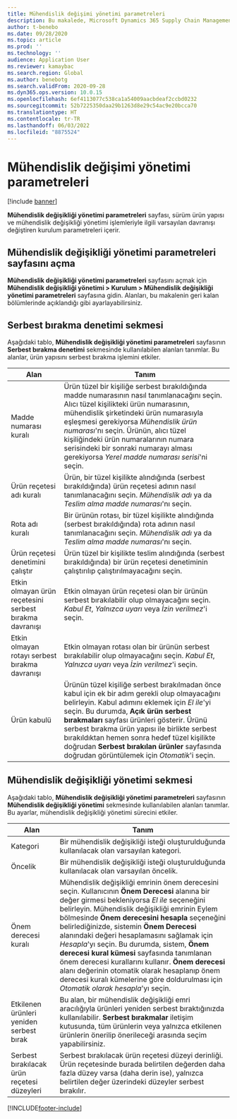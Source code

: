 ```yaml
---
title: Mühendislik değişimi yönetimi parametreleri
description: Bu makalede, Microsoft Dynamics 365 Supply Chain Management için mühendislik değişikliği yönetimi özelliklerinin nasıl yapılandırılacağı açıklanmaktadır.
author: t-benebo
ms.date: 09/28/2020
ms.topic: article
ms.prod: ''
ms.technology: ''
audience: Application User
ms.reviewer: kamaybac
ms.search.region: Global
ms.author: benebotg
ms.search.validFrom: 2020-09-28
ms.dyn365.ops.version: 10.0.15
ms.openlocfilehash: 6ef4113077c538ca1a54009aacbdeaf2ccbd0232
ms.sourcegitcommit: 52b7225350daa29b1263d8e29c54ac9e20bcca70
ms.translationtype: HT
ms.contentlocale: tr-TR
ms.lasthandoff: 06/03/2022
ms.locfileid: "8875524"
---
```

# <a name="engineering-change-management-parameters"></a>Mühendislik değişimi yönetimi parametreleri

[!include [banner](../includes/banner.md)]

**Mühendislik değişikliği yönetimi parametreleri** sayfası, sürüm ürün yapısı ve mühendislik değişikliği yönetimi işlemleriyle ilgili varsayılan davranışı değiştiren kurulum parametreleri içerir.

## <a name="open-the-engineering-change-management-parameters-page"></a>Mühendislik değişikliği yönetimi parametreleri sayfasını açma

**Mühendislik değişikliği yönetimi parametreleri** sayfasını açmak için **Mühendislik değişikliği yönetimi \> Kurulum \> Mühendislik değişikliği yönetimi parametreleri** sayfasına gidin. Alanları, bu makalenin geri kalan bölümlerinde açıklandığı gibi ayarlayabilirsiniz.

## <a name="release-control-tab"></a>Serbest bırakma denetimi sekmesi

Aşağıdaki tablo, **Mühendislik değişikliği yönetimi parametreleri** sayfasının **Serbest bırakma denetimi** sekmesinde kullanılabilen alanları tanımlar. Bu alanlar, ürün yapısını serbest bırakma işlemini etkiler.

| Alan | Tanım |
|---|---|
| Madde numarası kuralı | Ürün tüzel bir kişiliğe serbest bırakıldığında madde numarasının nasıl tanımlanacağını seçin. Alıcı tüzel kişilikteki ürün numarasının, mühendislik şirketindeki ürün numarasıyla eşleşmesi gerekiyorsa *Mühendislik ürün numarası*'nı seçin. Ürünün, alıcı tüzel kişiliğindeki ürün numaralarının numara serisindeki bir sonraki numarayı alması gerekiyorsa *Yerel madde numarası serisi*'ni seçin. |
| Ürün reçetesi adı kuralı | Ürün, bir tüzel kişilikte alındığında (serbest bırakıldığında) ürün reçetesi adının nasıl tanımlanacağını seçin. *Mühendislik adı* ya da *Teslim alma madde numarası*'nı seçin. |
| Rota adı kuralı | Bir ürünün rotası, bir tüzel kişilikte alındığında (serbest bırakıldığında) rota adının nasıl tanımlanacağını seçin. *Mühendislik adı* ya da *Teslim alma madde numarası*'nı seçin. |
| Ürün reçetesi denetimini çalıştır | Ürün tüzel bir kişilikte teslim alındığında (serbest bırakıldığında) bir ürün reçetesi denetiminin çalıştırılıp çalıştırılmayacağını seçin. |
| Etkin olmayan ürün reçetesini serbest bırakma davranışı | Etkin olmayan ürün reçetesi olan bir ürünün serbest bırakılabilir olup olmayacağını seçin. *Kabul Et*, *Yalnızca uyarı* veya *İzin verilmez*'i seçin. |
| Etkin olmayan rotayı serbest bırakma davranışı | Etkin olmayan rotası olan bir ürünün serbest bırakılabilir olup olmayacağını seçin. *Kabul Et*, *Yalnızca uyarı* veya *İzin verilmez*'i seçin.|
| Ürün kabulü | Ürünün tüzel kişiliğe serbest bırakılmadan önce kabul için ek bir adım gerekli olup olmayacağını belirleyin. Kabul adımını eklemek için *El ile*'yi seçin. Bu durumda, **Açık ürün serbest bırakmaları** sayfası ürünleri gösterir. Ürünü serbest bırakma ürün yapısı ile birlikte serbest bırakıldıktan hemen sonra hedef tüzel kişilikte doğrudan **Serbest bırakılan ürünler** sayfasında doğrudan görüntülemek için *Otomatik*'i seçin. |

## <a name="engineering-change-management-tab"></a>Mühendislik değişikliği yönetimi sekmesi

Aşağıdaki tablo, **Mühendislik değişikliği yönetimi parametreleri** sayfasının **Mühendislik değişikliği yönetimi** sekmesinde kullanılabilen alanları tanımlar. Bu ayarlar, mühendislik değişikliği yönetimi sürecini etkiler.

| Alan | Tanım |
|---|---|
| Kategori | Bir mühendislik değişikliği isteği oluşturulduğunda kullanılacak olan varsayılan kategori. |
| Öncelik | Bir mühendislik değişikliği isteği oluşturulduğunda kullanılacak olan varsayılan öncelik. |
| Önem derecesi kuralı | Mühendislik değişikliği emrinin önem derecesini seçin. Kullanıcının **Önem Derecesi** alanına bir değer girmesi bekleniyorsa *El ile* seçeneğini belirleyin. Mühendislik değişikliği emrinin Eylem bölmesinde **Önem derecesini hesapla** seçeneğini belirlediğinizde, sistemin **Önem Derecesi** alanındaki değeri hesaplamasını sağlamak için *Hesapla*'yı seçin. Bu durumda, sistem, **Önem derecesi kural kümesi** sayfasında tanımlanan önem derecesi kurallarını kullanır. **Önem derecesi** alanı değerinin otomatik olarak hesaplanıp önem derecesi kuralı kümelerine göre doldurulması için *Otomatik olarak hesapla*'yı seçin. |
| Etkilenen ürünleri yeniden serbest bırak | Bu alan, bir mühendislik değişikliği emri aracılığıyla ürünleri yeniden serbest bıraktığınızda kullanılabilir. **Serbest bırakmalar** iletişim kutusunda, tüm ürünlerin veya yalnızca etkilenen ürünlerin önerilip önerileceği arasında seçim yapabilirsiniz. |
| Serbest bırakılacak ürün reçetesi düzeyleri | Serbest bırakılacak ürün reçetesi düzeyi derinliği. Ürün reçetesinde burada belirtilen değerden daha fazla düzey varsa (daha derin ise), yalnızca belirtilen değer üzerindeki düzeyler serbest bırakılır. |


[!INCLUDE[footer-include](../../includes/footer-banner.md)]